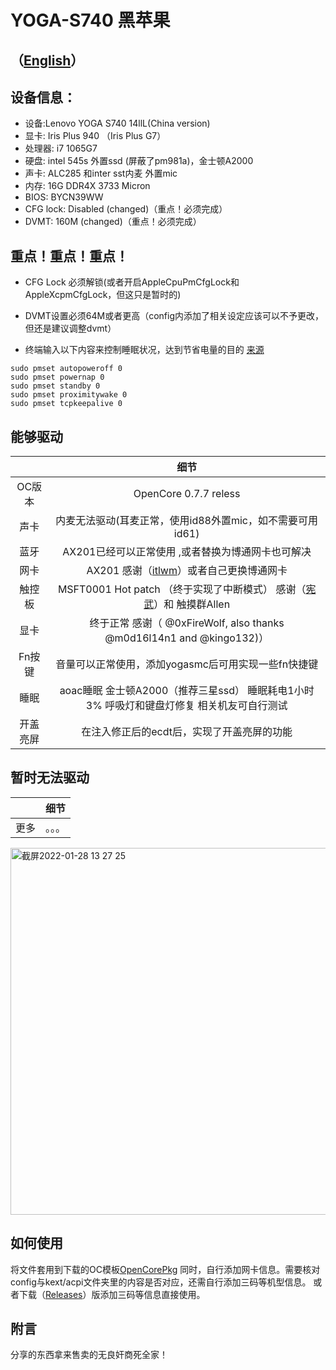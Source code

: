 # YOGA-S740 黑苹果

## （[English](https://github.com/frozenzero123/YOGA-S740/blob/master/README-EN.md)）


## 设备信息：
* 设备:Lenovo YOGA S740 14llL(China version)
* 显卡: Iris Plus 940 （Iris Plus G7）
* 处理器: i7 1065G7
* 硬盘: intel 545s 外置ssd (屏蔽了pm981a)，金士顿A2000
* 声卡: ALC285 和inter sst内麦 外置mic
* 内存: 16G DDR4X 3733 Micron 
* BIOS: BYCN39WW
* CFG lock: Disabled (changed)（重点！必须完成）
* DVMT: 160M (changed)（重点！必须完成）

## 重点！重点！重点！

* CFG Lock 必须解锁(或者开启AppleCpuPmCfgLock和AppleXcpmCfgLock，但这只是暂时的)

* DVMT设置必须64M或者更高（config内添加了相关设定应该可以不予更改，但还是建议调整dvmt）


* 终端输入以下内容来控制睡眠状况，达到节省电量的目的 [来源](https://dortania.github.io/OpenCore-Post-Install/universal/sleep.html#preparations)
```
sudo pmset autopoweroff 0
sudo pmset powernap 0
sudo pmset standby 0
sudo pmset proximitywake 0
sudo pmset tcpkeepalive 0
```


## 能够驱动
|  | 细节 |
|:-: | :-:|
|OC版本|OpenCore 0.7.7 reless|
|声卡|  内麦无法驱动(耳麦正常，使用id88外置mic，如不需要可用id61) |
|蓝牙|  AX201已经可以正常使用 ,或者替换为博通网卡也可解决|
|网卡|  AX201 感谢（[itlwm](https://github.com/OpenIntelWireless/itlwm)）或者自己更换博通网卡|
|触控板|MSFT0001 Hot patch （终于实现了中断模式） 感谢（[宪武](https://github.com/daliansky/OC-little)）和 触摸群Allen|
|显卡|终于正常 感谢（ @0xFireWolf, also thanks @m0d16l14n1 and @kingo132)） |
|Fn按键|音量可以正常使用，添加yogasmc后可用实现一些fn快捷键 |
|睡眠|aoac睡眠 金士顿A2000（推荐三星ssd） 睡眠耗电1小时3% 呼吸灯和键盘灯修复 相关机友可自行测试|
|开盖亮屏|在注入修正后的ecdt后，实现了开盖亮屏的功能 |
## 暂时无法驱动
|  | 细节 |
|:-: | :-:|
|更多|。。。|


<img width="587" alt="截屏2022-01-28 13 27 25" src="https://user-images.githubusercontent.com/52648473/151492271-8452c63e-4b79-4755-a80e-d0524ad32393.png">



## 如何使用
将文件套用到下载的OC模板[OpenCorePkg](https://github.com/acidanthera/OpenCorePkg)
同时，自行添加网卡信息。需要核对config与kext/acpi文件夹里的内容是否对应，还需自行添加三码等机型信息。
或者下载（[Releases](https://github.com/frozenzero123/YOGA-S740/releases)）版添加三码等信息直接使用。

## 附言
分享的东西拿来售卖的无良奸商死全家！
